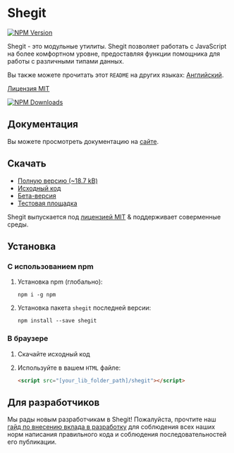 # Shegit

[![NPM Version](https://img.shields.io/npm/v/shegit?style=for-the-badge&label=version)](https://www.npmjs.com/package/shegit)

Shegit - это модульные утилиты. Shegit позволяет работать с JavaScript на более комфортном уровне, предоставляя функции помощника для работы с различными типами данных.

Вы также можете прочитать этот `README` на других языках: [Английский](../../README.md).

[Лицензия MIT](../../LICENSE)

[![NPM Downloads](https://img.shields.io/npm/dw/shegit?logo=npm&label=npm&labelColor=red&color=grey)](https://www.npmjs.com/package/shegit)

## Документация

Вы можете просмотреть документацию на [сайте](https://or-temka.github.io/shegit/).

## Скачать

- [Полную версию (~18.7 kB)](https://github.com/or-temka/shegit/archive/refs/heads/npm.zip)
- [Исходный код](https://github.com/or-temka/shegit/archive/refs/heads/main.zip)
- [Бета-версия](https://github.com/or-temka/shegit/archive/refs/heads/dev.zip)
- [Тестовая площадка](https://github.com/or-temka/shegit/archive/refs/heads/test.zip)

Shegit выпускается под [лицензией MIT](../../LICENSE) & поддерживает соверменные среды.

## Установка

### С использованием npm

1. Установка npm (глобально):

   ```shell
   npm i -g npm
   ```

2. Установка пакета `shegit` последней версии:

   ```shell
   npm install --save shegit
   ```

### В браузере

1. Скачайте исходный код

2. Используйте в вашем `HTML` файле:

   ```html
   <script src="[your_lib_folder_path]/shegit"></script>
   ```

## Для разработчиков

Мы рады новым разработчикам в Shegit!
Пожалуйста, прочтите наш [гайд по внесению вклада в разработку](../CONTRIBUTING/CONTRIBUTING.ru.md) для соблюдения всех наших норм написания правильного кода и соблюдения последовательностей его публикации.
